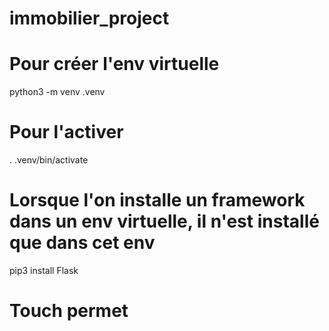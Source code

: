 # immobilier_project

# Pour créer l'env virtuelle 
python3 -m venv .venv  
# Pour l'activer 
. .venv/bin/activate 
# Lorsque l'on installe un framework dans un env virtuelle, il n'est installé que dans cet env 
pip3 install Flask 
# Touch permet 
